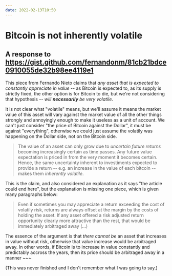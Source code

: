 ```yaml
---
date: 2022-02-13T10:50
---
```


# Bitcoin is not inherently volatile

## A response to https://gist.github.com/fernandonm/81cb21bdce0910055de32b98ee4119e1

This piece from Fernando Nieto claims that _any asset that is expected to constantly appreciate in value_ -- as Bitcoin is expected to, as its supply is strictly fixed, the other option is for Bitcoin to die, but we're not considering that hypothesis -- _will **necessarily** be very volatile_.

It is not clear what "volatile" means, but we'll assume it means the market value of this asset will vary against the market value of all the other things strongly and annoyingly enough to make it useless as a unit of account. We can't just consider "the price of Bitcoin against the Dollar", it must be against "everything", otherwise we could just assume the volatily was happening on the Dollar side, not on the Bitcoin side.

> The value of an asset can only grow due to _uncertain future returns_ becoming increasingly certain as time passes. Any future value expectation is priced in from the very moment it becomes certain. Hence, the same uncertainty inherent to investiments expected to provide a return -- e.g. an increase in the value of each bitcoin -- makes them _inherently volatile_.

This is the claim, and also considered an explanation as it says "the article could end here", but the explanation is missing one piece, which is given many paragraphs below:

> Even if sometimes you may appreciate a return exceeding the cost of volatily risk, returns are always offset at the margin by the costs of holding the asset. If any asset offered a risk adjusted return opportunity clearly more attractive than the rest, that would be immediately arbitraged away (...)

The essence of the argument is that _there cannot be_ an asset that increases in value without risk, otherwise that value increase would be arbitraged away. In other words, if Bitcoin is to increase in value constantly and predictably accross the years, then its price should be arbitraged away in a manner ~~~

(This was never finished and I don't remember what I was going to say.)
